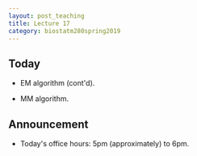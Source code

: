 ```yaml
---
layout: post_teaching
title: Lecture 17
category: biostatm280spring2019
---
```


## Today

* EM algorithm (cont'd).

* MM algorithm.

## Announcement

* Today's office hours: 5pm (approximately) to 6pm.



